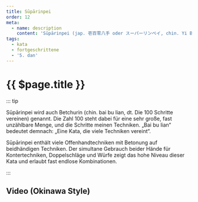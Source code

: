```yaml
---
title: Sūpārinpei
order: 12
meta:
  - name: description 
    content: 'Sūpārinpei (jap. 壱百零八手 oder スーパーリンペイ, chin. Yi Bai Ling Ba) ist die höchste und schwierigste Kata. Der Ursprung der Kata liegt im Stil der 18 Arhats. Die chinesische Bedeutung lässt sich mit der Zahl 108 (yi bai ling ba) übersetzen. Nach buddhistischem Verständnis verfügt jeder Mensch über 108 Quellen des Unglücks, die er im Laufe seines Lebens zu überwinden hat. Die Zahl 108 verweist einerseits auf den buddhistischen Ursprung der Kata und andererseits auf die Anzahl der darin enthaltenen Techniken.' 
tags:
  - kata
  - fortgeschrittene
  - '5. dan'
---
```


# {{ $page.title }}

<ShowDescription />

::: tip

Sūpārinpei wird auch Betchurin (chin. bai bu lian, dt. Die 100 Schritte vereinen) genannt. Die Zahl 100 steht dabei für eine sehr große, fast unzählbare Menge, und die Schritte meinen Techniken. „Bai bu lian“ bedeutet demnach: „Eine Kata, die viele Techniken vereint“.

Sūpārinpei enthält viele Offenhandtechniken mit Betonung auf beidhändigen Techniken. Der simultane Gebrauch beider Hände für Kontertechniken, Doppelschläge und Würfe zeigt das hohe Niveau dieser Kata und erlaubt fast endlose Kombinationen.

:::

## Video (Okinawa Style)

<YouTube videoid="ufr4QdN6Ko0" />